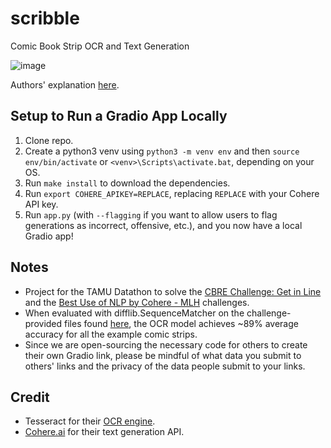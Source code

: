 # scribble

Comic Book Strip OCR and Text Generation

![image](https://user-images.githubusercontent.com/40700820/194950556-a095b6ac-3c11-478d-ac5e-9bf849d556dc.png)

Authors' explanation [here](https://www.youtube.com/watch?v=-Z06KjGyqKI).

## Setup to Run a Gradio App Locally
1. Clone repo.
2. Create a python3 venv using `python3 -m venv env` and then `source env/bin/activate` or `<venv>\Scripts\activate.bat`, depending on your OS.
3. Run `make install` to download the dependencies.
4. Run `export COHERE_APIKEY=REPLACE`, replacing `REPLACE` with your Cohere API key.
5. Run `app.py` (with `--flagging` if you want to allow users to flag generations as incorrect, offensive, etc.), and you now have a local Gradio app!

## Notes
- Project for the TAMU Datathon to solve the [CBRE Challenge: Get in Line](https://tamudatathon.com/challenges/docs/cbre) and the [Best Use of NLP by Cohere - MLH](https://tamudatathon.com/challenges/docs/mlh_challenges#best-use-of-nlp-by-cohere---mlh) challenges.
- When evaluated with difflib.SequenceMatcher on the challenge-provided files found [here](https://tamudatathon.com/challenges/assets/files/training-strips-3b6c286bdfd746b25ebd59e2225c0b50.zip), the OCR model achieves ~89% average accuracy for all the example comic strips.
- Since we are open-sourcing the necessary code for others to create their own Gradio link, please be mindful of what data you submit to others' links and the privacy of the data people submit to your links.

## Credit
- Tesseract for their [OCR engine](https://github.com/tesseract-ocr/tesseract).
- [Cohere.ai](https://cohere.ai/) for their text generation API.
